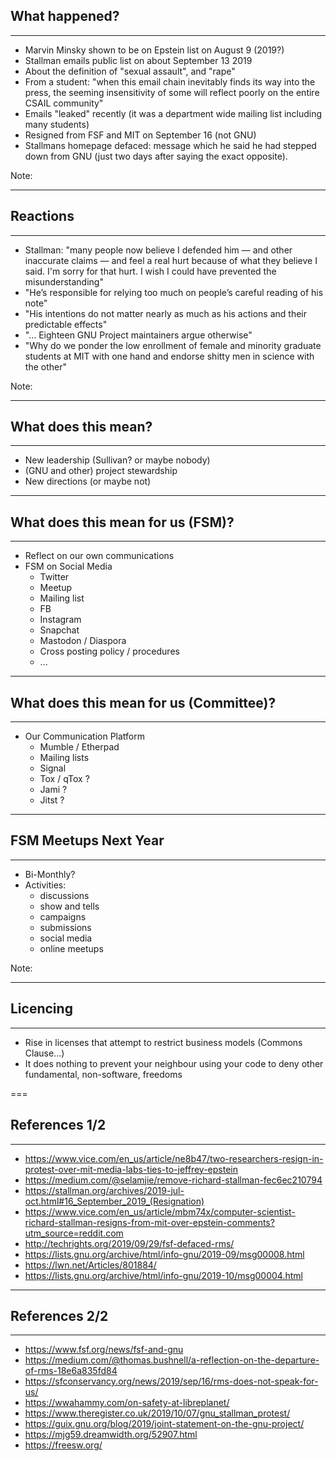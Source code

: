 
## What happened?
<hr />

- Marvin Minsky shown to be on Epstein list on August 9 (2019?)
- Stallman emails public list on about September 13 2019
- About the definition of "sexual assault", and "rape"
- From a student: "when this email chain inevitably finds its way into the press, the seeming insensitivity of some will reflect poorly on the entire CSAIL community"
- Emails "leaked" recently (it was a department wide mailing list including many students)
- Resigned from FSF and MIT on September 16 (not GNU)
- Stallmans homepage defaced: message which he said he had stepped down from GNU (just two days after saying the exact opposite).

Note:

---



## Reactions
<hr />

- Stallman: "many people now believe I defended him — and other inaccurate claims — and feel a real hurt because of what they believe I said. I'm sorry for that hurt.  I wish I could have prevented the misunderstanding"
- "He’s responsible for relying too much on people’s careful reading of his note"
- "His intentions do not matter nearly as much as his actions and their predictable effects"
- "... Eighteen GNU Project maintainers argue otherwise"
- "Why do we ponder the low enrollment of female and minority graduate students at MIT with one hand and endorse shitty men in science with the other"

Note:

---

## What does this mean?
<hr />

- New leadership (Sullivan? or maybe nobody)
- (GNU and other) project stewardship
- New directions (or maybe not)

---

## What does this mean for us (FSM)?
<hr />

- Reflect on our own communications
- FSM on Social Media
  - Twitter
  - Meetup
  - Mailing list
  - FB
  - Instagram
  - Snapchat
  - Mastodon / Diaspora
  - Cross posting policy / procedures
  - ...

---

## What does this mean for us (Committee)?
<hr />

- Our Communication Platform
  - Mumble / Etherpad
  - Mailing lists
  - Signal
  - Tox / qTox ?
  - Jami ?
  - Jitst ?

---

## FSM Meetups Next Year
<hr />

- Bi-Monthly?
- Activities:
  - discussions
  - show and tells
  - campaigns
  - submissions
  - social media
  - online meetups

Note:

---

## Licencing
<hr />

- Rise in licenses that attempt to restrict business models (Commons Clause...)
- It does nothing to prevent your neighbour using your code to deny other fundamental, non-software, freedoms


===

## References 1/2
<hr />

- https://www.vice.com/en_us/article/ne8b47/two-researchers-resign-in-protest-over-mit-media-labs-ties-to-jeffrey-epstein
- https://medium.com/@selamjie/remove-richard-stallman-fec6ec210794
- https://stallman.org/archives/2019-jul-oct.html#16_September_2019_(Resignation)
- https://www.vice.com/en_us/article/mbm74x/computer-scientist-richard-stallman-resigns-from-mit-over-epstein-comments?utm_source=reddit.com
- http://techrights.org/2019/09/29/fsf-defaced-rms/
- https://lists.gnu.org/archive/html/info-gnu/2019-09/msg00008.html
- https://lwn.net/Articles/801884/
- https://lists.gnu.org/archive/html/info-gnu/2019-10/msg00004.html


---

## References 2/2
<hr />

- https://www.fsf.org/news/fsf-and-gnu
- https://medium.com/@thomas.bushnell/a-reflection-on-the-departure-of-rms-18e6a835fd84
- https://sfconservancy.org/news/2019/sep/16/rms-does-not-speak-for-us/
- https://wwahammy.com/on-safety-at-libreplanet/
- https://www.theregister.co.uk/2019/10/07/gnu_stallman_protest/
- https://guix.gnu.org/blog/2019/joint-statement-on-the-gnu-project/
- https://mjg59.dreamwidth.org/52907.html
- https://freesw.org/
